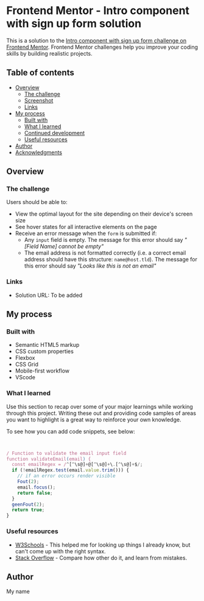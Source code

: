 # Frontend Mentor - Intro component with sign up form solution

This is a solution to the [Intro component with sign up form challenge on Frontend Mentor](https://www.frontendmentor.io/challenges/intro-component-with-signup-form-5cf91bd49edda32581d28fd1). Frontend Mentor challenges help you improve your coding skills by building realistic projects.

## Table of contents

- [Overview](#overview)
  - [The challenge](#the-challenge)
  - [Screenshot](#screenshot)
  - [Links](#links)
- [My process](#my-process)
  - [Built with](#built-with)
  - [What I learned](#what-i-learned)
  - [Continued development](#continued-development)
  - [Useful resources](#useful-resources)
- [Author](#author)
- [Acknowledgments](#acknowledgments)

## Overview

### The challenge

Users should be able to:

- View the optimal layout for the site depending on their device's screen size
- See hover states for all interactive elements on the page
- Receive an error message when the `form` is submitted if:
  - Any `input` field is empty. The message for this error should say _"[Field Name] cannot be empty"_
  - The email address is not formatted correctly (i.e. a correct email address should have this structure: `name@host.tld`). The message for this error should say _"Looks like this is not an email"_

### Links

- Solution URL: To be added

## My process

### Built with

- Semantic HTML5 markup
- CSS custom properties
- Flexbox
- CSS Grid
- Mobile-first workflow
- VScode

### What I learned

Use this section to recap over some of your major learnings while working through this project. Writing these out and providing code samples of areas you want to highlight is a great way to reinforce your own knowledge.

To see how you can add code snippets, see below:

```html

```

```css

```

```js
/ Function to validate the email input field
function validateEmail(email) {
  const emailRegex = /^[^\s@]+@[^\s@]+\.[^\s@]+$/;
  if (!emailRegex.test(email.value.trim())) {
    // if an error occurs render visible
    Fout(2);
    email.focus();
    return false;
  }
  geenFout(2);
  return true;
}
```

### Useful resources

- [W3Schools](https://https://www.w3schools.com) - This helped me for looking up things I already know, but can't come up with the right syntax.
- [Stack Overflow](https://stackoverflow.com) - Compare how other do it, and learn from mistakes.

## Author

My name
